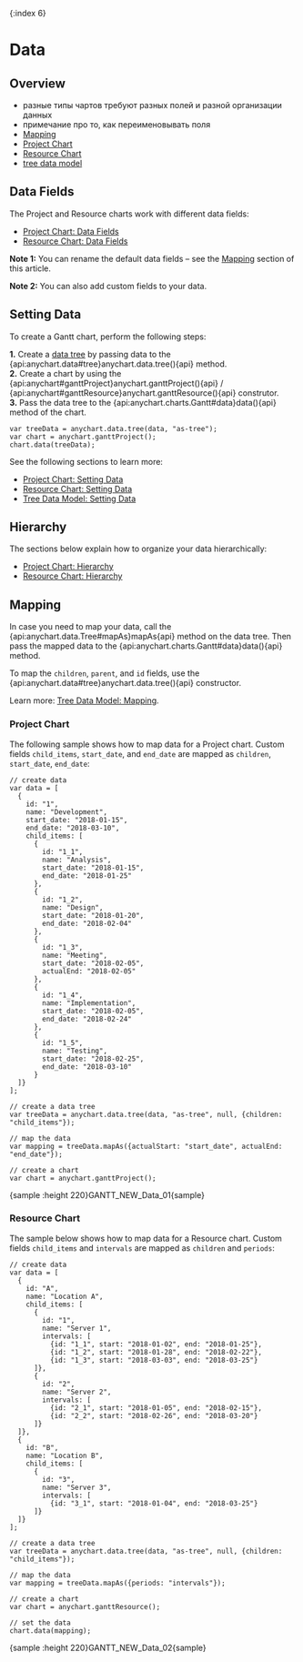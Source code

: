 {:index 6}
# Data

## Overview

* разные типы чартов требуют разных полей и разной организации данных
* примечание про то, как переименовывать поля
* [Mapping](#mapping)
* [Project Chart](Project_Chart)
* [Resource Chart](Resource_Chart)
* [tree data model](../Working_with_Data/Tree_Data_Model)

## Data Fields

The Project and Resource charts work with different data fields:

* [Project Chart: Data Fields](Project_Chart#data_fields)
* [Resource Chart: Data Fields](Resource_Chart#data_fields)

**Note 1:** You can rename the default data fields – see the [Mapping](#mapping) section of this article.

**Note 2:** You can also add custom fields to your data.

## Setting Data

To create a Gantt chart, perform the following steps:

**1.** Create a [data tree](../Working_with_Data/Tree_Data_Model) by passing data to the {api:anychart.data#tree}anychart.data.tree(){api} method.<br>
**2.** Create a chart by using the {api:anychart#ganttProject}anychart.ganttProject(){api} / {api:anychart#ganttResource}anychart.ganttResource(){api} construtor.<br>
**3.** Pass the data tree to the {api:anychart.charts.Gantt#data}data(){api} method of the chart.


```
var treeData = anychart.data.tree(data, "as-tree");
var chart = anychart.ganttProject();
chart.data(treeData);
```

See the following sections to learn more:

* [Project Chart: Setting Data](Project_Chart#setting_data)
* [Resource Chart: Setting Data](Resource_Chart#setting_data)
* [Tree Data Model: Setting Data](../Working_with_Data/Tree_Data_Model#setting_data)

## Hierarchy

The sections below explain how to organize your data hierarchically:

* [Project Chart: Hierarchy](Project_Chart#hierarchy)
* [Resource Chart: Hierarchy](Resource_Chart#hierarchy)

## Mapping

In case you need to map your data, call the {api:anychart.data.Tree#mapAs}mapAs{api} method on the data tree. Then pass the mapped data to the {api:anychart.charts.Gantt#data}data(){api} method.

To map the `children`, `parent`, and `id` fields, use the {api:anychart.data#tree}anychart.data.tree(){api} constructor.

Learn more: [Tree Data Model: Mapping](../Working_with_Data/Tree_Data_Model#mapping).

### Project Chart

The following sample shows how to map data for a Project chart. Custom fields `child_items`, `start_date`, and `end_date` are mapped as `children`, `start_date`, `end_date`:

```
// create data
var data = [
  {
    id: "1",
    name: "Development",
    start_date: "2018-01-15",
    end_date: "2018-03-10",
    child_items: [
      {
        id: "1_1",
        name: "Analysis",
        start_date: "2018-01-15",
        end_date: "2018-01-25"
      },
      {
        id: "1_2",
        name: "Design",
        start_date: "2018-01-20",
        end_date: "2018-02-04"
      },
      {
        id: "1_3",
        name: "Meeting",
        start_date: "2018-02-05",
        actualEnd: "2018-02-05"
      },
      {
        id: "1_4",
        name: "Implementation",
        start_date: "2018-02-05",
        end_date: "2018-02-24"
      },
      {
        id: "1_5",
        name: "Testing",
        start_date: "2018-02-25",
        end_date: "2018-03-10"
      }
  ]}
];

// create a data tree
var treeData = anychart.data.tree(data, "as-tree", null, {children: "child_items"});

// map the data
var mapping = treeData.mapAs({actualStart: "start_date", actualEnd: "end_date"});

// create a chart
var chart = anychart.ganttProject();
```

{sample :height 220}GANTT\_NEW\_Data\_01{sample}

### Resource Chart

The sample below shows how to map data for a Resource chart. Custom fields `child_items` and `intervals` are mapped as `children` and `periods`:

```
// create data
var data = [
  {
    id: "A",
    name: "Location A",
    child_items: [
      {
        id: "1",
        name: "Server 1",
        intervals: [
          {id: "1_1", start: "2018-01-02", end: "2018-01-25"},
          {id: "1_2", start: "2018-01-28", end: "2018-02-22"},
          {id: "1_3", start: "2018-03-03", end: "2018-03-25"}
      ]},
      {
        id: "2",
        name: "Server 2",
        intervals: [
          {id: "2_1", start: "2018-01-05", end: "2018-02-15"},
          {id: "2_2", start: "2018-02-26", end: "2018-03-20"}
      ]}
  ]},
  {
    id: "B",
    name: "Location B",
    child_items: [
      {
        id: "3",
        name: "Server 3",
        intervals: [
          {id: "3_1", start: "2018-01-04", end: "2018-03-25"}
      ]}
  ]}
];

// create a data tree
var treeData = anychart.data.tree(data, "as-tree", null, {children: "child_items"});

// map the data
var mapping = treeData.mapAs({periods: "intervals"});

// create a chart
var chart = anychart.ganttResource();

// set the data
chart.data(mapping);
```

{sample :height 220}GANTT\_NEW\_Data\_02{sample}